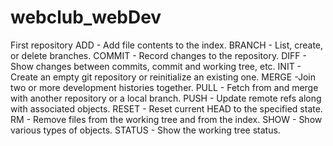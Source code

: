 webclub_webDev
==============

First repository
ADD  -      Add file contents to the index.
BRANCH -     List, create, or delete branches.
COMMIT  -   Record changes to the repository.
DIFF   -  Show changes between commits, commit and working tree, etc.
INIT      - Create an empty git repository or reinitialize an existing one.
MERGE      -Join two or more development histories together.
PULL   -   Fetch from and merge with another repository or a local branch.
PUSH    -   Update remote refs along with associated objects.
RESET   -   Reset current HEAD to the specified state.
RM   -   Remove files from the working tree and from the index.
SHOW    -   Show various types of objects.
STATUS  -   Show the working tree status.
  
